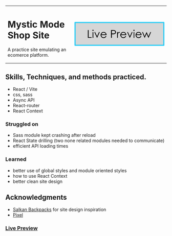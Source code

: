 
<table>
<tr>
<td>

# Mystic Mode Shop Site

A practice site emulating an ecomerce platform.


</td>
<td align="right">

[![Live Preview](./src/assets/livePreview.png)](https://mysticmodeshop.netlify.app/)

</td>
</tr>
</table>


## Skills, Techniques, and methods practiced.

- React / Vite
- css, sass
- Async API
- React-router
- React Context

### Struggled on

- Sass module kept crashing after reload
- React State drilling (two none related modules needed to communicate)
- efficient API loading times

### Learned

- better use of global styles and module oriented styles
- how to use React Context
- better clean site design

## Acknowledgments

  - [Salkan Backpacks](https://www.discoversalkan.com/) for site design inspiration
  - [Pixel](https://www.pexels.com/)

### [Live Preview](https://mysticmodeshop.netlify.app/)




